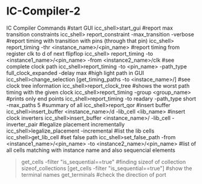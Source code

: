 # IC-Compiler-2

 IC Compiler Commands
#start GUI
icc_shell>start_gui
#report max transition constraints
icc_shell> report_constraint -max_transition -verbose
#report timing with transition with pins (through that pin)
icc_shell> report_timing -thr <instance_name>/<pin_name>
#report timing from register clk to d of next flipflop
icc_shell> report_timing -to <instance1_name>/<pin_name> -from <instance2_name>/clk
#see complete clock path
icc_shell>report_timing -to <pin_name> -path_type full_clock_expanded -delay max
#high light path in GUI
icc_shell>change_selection [get_timing_paths -to <instace_name>/<pin>]
#see clock tree information
icc_shell>report_clock_tree
#shows the worst path timing with the given clock
icc_shell>report_timing -group <group_name>
#prints only end points
icc_shell>report_timing -to readary -path_type short -max_paths 5
#summary of all
icc_shell>report_qor
#insert buffer
icc_shell>insert_buffer <instance_name>/d -lib_cell <lib_name>
#insert clock inverters
icc_shell>insert_buffer <instance_name>/<clk pin> -lib_cell <lib inverter>
-inverter_pair
#legalize placement incrementally
icc_shell>legalize_placement -incremental
#list the lib cells
icc_shell>get_lib_cell
#set false path
icc_shell>set_false_path -from <instance1_name>/<pin_name> -to
<instance2_name>/<pin_name>
#list of all cells matching with instance name and also sequencial elements
>get_cells *<name>* -filter "is_sequential==true"
#finding sizeof of collection
>sizeof_collections [get_cells *<name>* -filter "is_sequential==true"]
#show the terminal names
>get_terminals *<name>*
#check the direction of port

